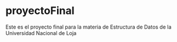 # proyectoFinal
Este es el proyecto final para la materia de Estructura de Datos de la Universidad Nacional de Loja
